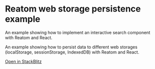 # Reatom web storage persistence example

An example showing how to implement an interactive search component with Reatom and React.

An example showing how to persist data to different web storages (localStorage, sessionStorage, IndexedDB) with Reatom and React.

[Open in StackBlitz](https://stackblitz.com/github/artalar/reatom/tree/v3/examples/react-persist-web)
